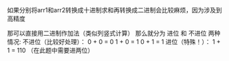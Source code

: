 如果分别将arr1和arr2转换成十进制求和再转换成二进制会比较麻烦，因为涉及到高精度

那可以直接用二进制作加法（类似列竖式计算）
那么就分为 进位 和 不进位 两种情况:
不进位（比较好处理）：
        0 + 0 = 0
        1 + 0 = 1
        0 + 1 = 1
进位（特殊！）： 
        1 + 1 = 110 （在此题中需要进两位）



